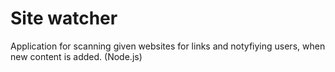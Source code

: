 # Site watcher
Application for scanning given websites for links and notyfiying users, when new content is added. (Node.js)
